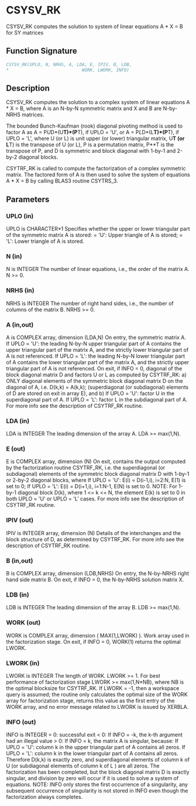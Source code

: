 # CSYSV_RK

CSYSV_RK computes the solution to system of linear equations A * X = B for SY matrices

## Function Signature

```fortran
CSYSV_RK(UPLO, N, NRHS, A, LDA, E, IPIV, B, LDB,
*                            WORK, LWORK, INFO)
```

## Description

 CSYSV_RK computes the solution to a complex system of linear
 equations A * X = B, where A is an N-by-N symmetric matrix
 and X and B are N-by-NRHS matrices.

 The bounded Bunch-Kaufman (rook) diagonal pivoting method is used
 to factor A as
    A = P*U*D*(U**T)*(P**T),  if UPLO = 'U', or
    A = P*L*D*(L**T)*(P**T),  if UPLO = 'L',
 where U (or L) is unit upper (or lower) triangular matrix,
 U**T (or L**T) is the transpose of U (or L), P is a permutation
 matrix, P**T is the transpose of P, and D is symmetric and block
 diagonal with 1-by-1 and 2-by-2 diagonal blocks.

 CSYTRF_RK is called to compute the factorization of a complex
 symmetric matrix.  The factored form of A is then used to solve
 the system of equations A * X = B by calling BLAS3 routine CSYTRS_3.

## Parameters

### UPLO (in)

UPLO is CHARACTER*1 Specifies whether the upper or lower triangular part of the symmetric matrix A is stored: = 'U': Upper triangle of A is stored; = 'L': Lower triangle of A is stored.

### N (in)

N is INTEGER The number of linear equations, i.e., the order of the matrix A. N >= 0.

### NRHS (in)

NRHS is INTEGER The number of right hand sides, i.e., the number of columns of the matrix B. NRHS >= 0.

### A (in,out)

A is COMPLEX array, dimension (LDA,N) On entry, the symmetric matrix A. If UPLO = 'U': the leading N-by-N upper triangular part of A contains the upper triangular part of the matrix A, and the strictly lower triangular part of A is not referenced. If UPLO = 'L': the leading N-by-N lower triangular part of A contains the lower triangular part of the matrix A, and the strictly upper triangular part of A is not referenced. On exit, if INFO = 0, diagonal of the block diagonal matrix D and factors U or L as computed by CSYTRF_RK: a) ONLY diagonal elements of the symmetric block diagonal matrix D on the diagonal of A, i.e. D(k,k) = A(k,k); (superdiagonal (or subdiagonal) elements of D are stored on exit in array E), and b) If UPLO = 'U': factor U in the superdiagonal part of A. If UPLO = 'L': factor L in the subdiagonal part of A. For more info see the description of CSYTRF_RK routine.

### LDA (in)

LDA is INTEGER The leading dimension of the array A. LDA >= max(1,N).

### E (out)

E is COMPLEX array, dimension (N) On exit, contains the output computed by the factorization routine CSYTRF_RK, i.e. the superdiagonal (or subdiagonal) elements of the symmetric block diagonal matrix D with 1-by-1 or 2-by-2 diagonal blocks, where If UPLO = 'U': E(i) = D(i-1,i), i=2:N, E(1) is set to 0; If UPLO = 'L': E(i) = D(i+1,i), i=1:N-1, E(N) is set to 0. NOTE: For 1-by-1 diagonal block D(k), where 1 <= k <= N, the element E(k) is set to 0 in both UPLO = 'U' or UPLO = 'L' cases. For more info see the description of CSYTRF_RK routine.

### IPIV (out)

IPIV is INTEGER array, dimension (N) Details of the interchanges and the block structure of D, as determined by CSYTRF_RK. For more info see the description of CSYTRF_RK routine.

### B (in,out)

B is COMPLEX array, dimension (LDB,NRHS) On entry, the N-by-NRHS right hand side matrix B. On exit, if INFO = 0, the N-by-NRHS solution matrix X.

### LDB (in)

LDB is INTEGER The leading dimension of the array B. LDB >= max(1,N).

### WORK (out)

WORK is COMPLEX array, dimension ( MAX(1,LWORK) ). Work array used in the factorization stage. On exit, if INFO = 0, WORK(1) returns the optimal LWORK.

### LWORK (in)

LWORK is INTEGER The length of WORK. LWORK >= 1. For best performance of factorization stage LWORK >= max(1,N*NB), where NB is the optimal blocksize for CSYTRF_RK. If LWORK = -1, then a workspace query is assumed; the routine only calculates the optimal size of the WORK array for factorization stage, returns this value as the first entry of the WORK array, and no error message related to LWORK is issued by XERBLA.

### INFO (out)

INFO is INTEGER = 0: successful exit < 0: If INFO = -k, the k-th argument had an illegal value > 0: If INFO = k, the matrix A is singular, because: If UPLO = 'U': column k in the upper triangular part of A contains all zeros. If UPLO = 'L': column k in the lower triangular part of A contains all zeros. Therefore D(k,k) is exactly zero, and superdiagonal elements of column k of U (or subdiagonal elements of column k of L ) are all zeros. The factorization has been completed, but the block diagonal matrix D is exactly singular, and division by zero will occur if it is used to solve a system of equations. NOTE: INFO only stores the first occurrence of a singularity, any subsequent occurrence of singularity is not stored in INFO even though the factorization always completes.

